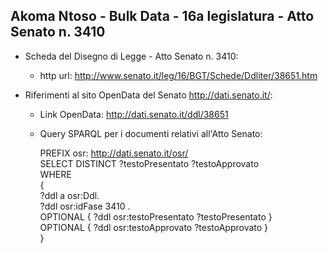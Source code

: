 ## Akoma Ntoso - Bulk Data - 16a legislatura - Atto Senato n. 3410 ##

* Scheda del Disegno di Legge - Atto Senato n. 3410:
	* http url: http://www.senato.it/leg/16/BGT/Schede/Ddliter/38651.htm

* Riferimenti al sito OpenData del Senato http://dati.senato.it/:
	* Link OpenData: http://dati.senato.it/ddl/38651
	* Query SPARQL per i documenti relativi all'Atto Senato:

        PREFIX osr: <http://dati.senato.it/osr/>  
		SELECT DISTINCT ?testoPresentato ?testoApprovato  
		WHERE  
		{  
		    ?ddl a osr:Ddl.  
		    ?ddl osr:idFase 3410 .  
		    OPTIONAL { ?ddl osr:testoPresentato ?testoPresentato }  
		    OPTIONAL { ?ddl osr:testoApprovato ?testoApprovato }  
		}
		